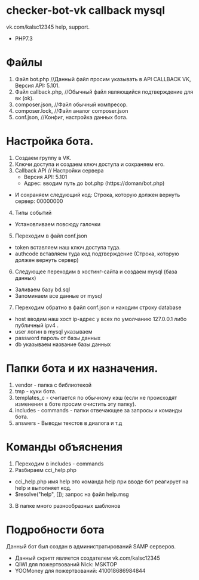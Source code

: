 # checker-bot-vk callback mysql
vk.com/kalsc12345 help, support.
- PHP7.3


 # Файлы

1) Файл bot.php 
//Данный файл просим указывать в API CALLBACK VK, Версия API: 5.101.
2) Файл callback.php,
//Обычный файл являющийся подтверждение для вк (ok).
3) composer.json,
//Файл обычный компресор.
4) composer.lock,
//Файл аналог composer.json
5) conf.json,
 //Конфиг, настройка данных бота.

# Настройка бота.
1) Создаем группу в VK.
2) Ключи доступа и создаем ключ доступа и сохраняем его.
3) Callback API // Настройки сервера
   - Версия API: 5.101
   - Адрес: вводим путь до bot.php (https://doman/bot.php)
  - И сохраняем следующий код: Строка, которую должен вернуть сервер: 00000000
4) Типы событий
- Установливаем повсюду галочки
5) Переходим в файл conf.json
- token вставляем наш ключ доступа туда.
- authcode вставляем туда код подтверждение (Строка, которую должен вернуть сервер)
6) Следующее переходим в хостинг-сайта и создаем mysql (база данных)
- Заливаем базу bd.sql
- Запоминаем все данные от mysql
7) Переходим обратно в файл conf.json и находим строку database
- host вводим наш хост ip-адрес у всех по умолчанию 127.0.0.1 либо публичный ipv4 .
- user логин в mysql указываем
- password пароль от базы данных
- db указываем название базы данных

# Папки бота и их назначения.
1) vendor - папка с библиотекой 
2) tmp - куки бота.
3) templates_c - считается по обычному кэш (если не происходят изменения в боте просим очистить эту папку).
4) includes - commands - папки отвечающее за запросы и команды бота.
5) answers - Выводы текстов в диалога и т.д

# Команды объяснения 
1) Переходим в includes - commands
2) Разбираем cci_help.php
- cci_help.php имя help это команда help при вводе бот реагирует на help и выполняет код.
- $resolve("help", []); запрос на файл help.msg
3) В папке много разнообразных шаблонов

# Подробности бота
Данный бот был создан в администратирований SAMP серверов.
- Данный скрипт является создателем vk.com/kalsc12345
- QIWI для пожертвований Nick: MSKTOP
- YOOMoney для пожертвований: 410018686984844





         
